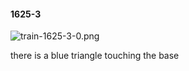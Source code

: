 #### 1625-3
![train-1625-3-0.png](https://github.com/lil-lab/nlvr/raw/master/nlvr/train/images/69/train-1625-3-0.png "train-1625-3-0.png")

there is a blue triangle touching the base